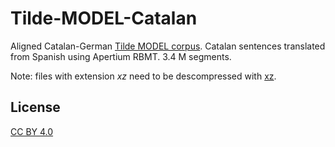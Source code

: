 # Tilde-MODEL-Catalan
Aligned Catalan-German [Tilde MODEL corpus](https://tilde-model.s3-eu-west-1.amazonaws.com/Tilde_MODEL_Corpus.html). Catalan sentences translated from Spanish using Apertium RBMT.
3.4 M segments.

Note: files with extension *xz* need to be descompressed with [xz](https://tukaani.org/xz/).

## License
[CC BY 4.0](https://creativecommons.org/licenses/by/4.0/)

